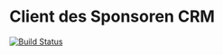 # Client des Sponsoren CRM
[![Build Status](https://travis-ci.org/fcknutwil/sponsorencrm_client.svg?branch=master)](https://travis-ci.org/fcknutwil/sponsorencrm_client)